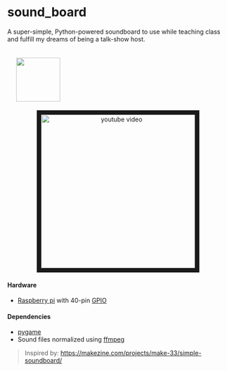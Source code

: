 # sound_board

A super-simple, Python-powered soundboard to use while teaching class and fulfill my dreams of being a talk-show host.

<img src="https://i.imgur.com/5X1MFc5.jpg" style="float: left; margin: 20px; height: 100px">

<div align="center">
  <a href="http://www.youtube.com/watch?feature=player_embedded&v=14gpVTiu29U" 
     target="_blank"><img src="https://i.imgur.com/tJ1G91r.png" 
alt="youtube video" border="10" height="350" /></a>
</div>

#### Hardware
- [Raspberry pi](https://www.raspberrypi.org/) with 40-pin [GPIO](https://www.raspberrypi.org/documentation/usage/gpio/)
#### Dependencies
- [pygame](https://www.pygame.org/)
- Sound files normalized using [ffmpeg](https://pypi.org/project/ffmpeg-normalize/)

> Inspired by:
> https://makezine.com/projects/make-33/simple-soundboard/
